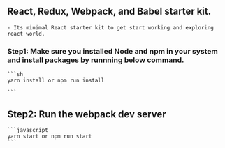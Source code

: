 ## React, Redux, Webpack, and Babel starter kit.
	- Its minimal React starter kit to get start working and exploring react world.

### Step1: Make sure you installed Node and npm in your system and install packages by runnning below command.
	```sh
	yarn install or npm run install
	
	```
## Step2: Run the webpack dev server 
	```javascript
	yarn start or npm run start 
	```
